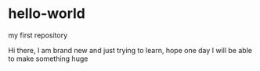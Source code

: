 # hello-world
my first repository

Hi there, I am brand new and just trying to learn, hope one day I will be able to make something huge
